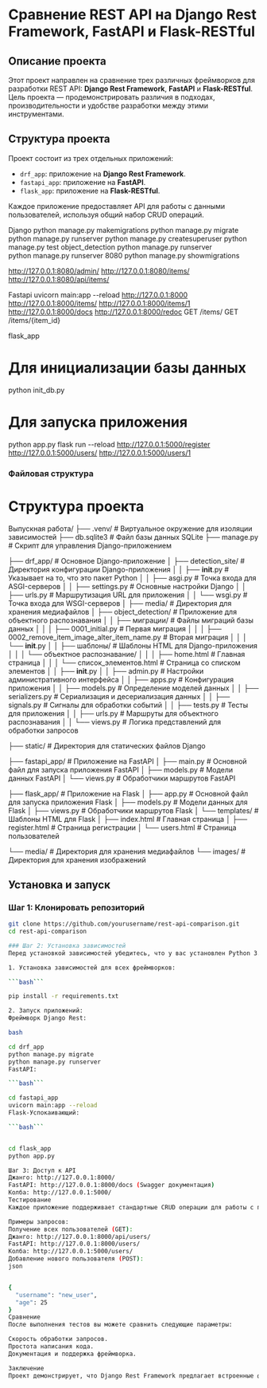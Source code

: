 # Сравнение REST API на Django Rest Framework, FastAPI и Flask-RESTful

## Описание проекта
Этот проект направлен на сравнение трех различных фреймворков для разработки REST API: **Django Rest Framework**, **FastAPI** и **Flask-RESTful**. Цель проекта — продемонстрировать различия в подходах, производительности и удобстве разработки между этими инструментами.

## Структура проекта
Проект состоит из трех отдельных приложений:
- `drf_app`: приложение на **Django Rest Framework**.
- `fastapi_app`: приложение на **FastAPI**.
- `flask_app`: приложение на **Flask-RESTful**.

Каждое приложение предоставляет API для работы с данными пользователей, используя общий набор CRUD операций.

Django
python manage.py makemigrations
python manage.py migrate
python manage.py runserver
python manage.py createsuperuser
python manage.py test object_detection
python manage.py runserver   
python manage.py runserver 8080
python manage.py showmigrations


http://127.0.0.1:8080/admin/
http://127.0.0.1:8080/items/
http://127.0.0.1:8080/api/items/

Fastapi
uvicorn main:app --reload
http://127.0.0.1:8000
http://127.0.0.1:8000/items/
http://127.0.0.1:8000/items/1
http://127.0.0.1:8000/docs
http://127.0.0.1:8000/redoc
GET /items/
GET /items/{item_id} 

flask_app
# Для инициализации базы данных
python init_db.py
# Для запуска приложения
python app.py
flask run --reload
http://127.0.0.1:5000/register
http://127.0.0.1:5000/users/
http://127.0.0.1:5000/users/1


### Файловая структура
 

# Структура проекта


Выпускная работа/
├── .venv/                       # Виртуальное окружение для изоляции зависимостей
├── db.sqlite3                   # Файл базы данных SQLite
├── manage.py                    # Скрипт для управления Django-приложением

├── drf_app/                     # Основное Django-приложение
│   ├── detection_site/          # Директория конфигурации Django-приложения
│   │   ├── __init__.py          # Указывает на то, что это пакет Python
│   │   ├── asgi.py              # Точка входа для ASGI-серверов
│   │   ├── settings.py          # Основные настройки Django
│   │   ├── urls.py              # Маршрутизация URL для приложения
│   │   └── wsgi.py              # Точка входа для WSGI-серверов
│   ├── media/                   # Директория для хранения медиафайлов
│   ├── object_detection/        # Приложение для объектного распознавания
│   │   ├── миграции/            # Файлы миграций базы данных
│   │   │   ├── 0001_initial.py  # Первая миграция
│   │   │   ├── 0002_remove_item_image_alter_item_name.py  # Вторая миграция
│   │   │   └── __init__.py
│   │   ├── шаблоны/             # Шаблоны HTML для Django-приложения
│   │   │   └── объектное распознавание/
│   │   │       ├── home.html             # Главная страница
│   │   │       └── список_элементов.html # Страница со списком элементов
│   │   ├── __init__.py
│   │   ├── admin.py             # Настройки административного интерфейса
│   │   ├── apps.py              # Конфигурация приложения
│   │   ├── models.py            # Определение моделей данных
│   │   ├── serializers.py       # Сериализация и десериализация данных
│   │   ├── signals.py           # Сигналы для обработки событий
│   │   ├── tests.py             # Тесты для приложения
│   │   ├── urls.py              # Маршруты для объектного распознавания
│   │   └── views.py             # Логика представлений для обработки запросов

├── static/                      # Директория для статических файлов Django

├── fastapi_app/                 # Приложение на FastAPI
│   ├── main.py                  # Основной файл для запуска приложения FastAPI
│   ├── models.py                # Модели данных FastAPI
│   └── views.py                 # Обработчики маршрутов FastAPI

├── flask_app/                   # Приложение на Flask
│   ├── app.py                   # Основной файл для запуска приложения Flask
│   ├── models.py                # Модели данных для Flask
│   ├── views.py                 # Обработчики маршрутов Flask
│   └── templates/               # Шаблоны HTML для Flask
│       ├── index.html           # Главная страница
│       ├── register.html        # Страница регистрации
│       └── users.html           # Страница пользователей

└── media/                       # Директория для хранения медиафайлов
    └── images/                  # Директория для хранения изображений



## Установка и запуск

### Шаг 1: Клонировать репозиторий
```bash
git clone https://github.com/yourusername/rest-api-comparison.git
cd rest-api-comparison

### Шаг 2: Установка зависимостей
Перед установкой зависимостей убедитесь, что у вас установлен Python 3.11+ и виртуальное окружение.

1. Установка зависимостей для всех фреймворков:

```bash```

pip install -r requirements.txt

2. Запуск приложений:
Фреймворк Django Rest:

bash

cd drf_app
python manage.py migrate
python manage.py runserver
FastAPI:

```bash```

cd fastapi_app
uvicorn main:app --reload
Flask-Успокаивающий:

```bash```


cd flask_app
python app.py

Шаг 3: Доступ к API
Джанго: http://127.0.0.1:8000/
FastAPI: http://127.0.0.1:8000/docs (Swagger документация)
Колба: http://127.0.0.1:5000/
Тестирование
Каждое приложение поддерживает стандартные CRUD операции для работы с пользователями.

Примеры запросов:
Получение всех пользователей (GET):
Джанго: http://127.0.0.1:8000/api/users/
FastAPI: http://127.0.0.1:8000/users/
Колба: http://127.0.0.1:5000/users/
Добавление нового пользователя (POST):
json


{
  "username": "new_user",
  "age": 25
}
Сравнение
После выполнения тестов вы можете сравнить следующие параметры:

Скорость обработки запросов.
Простота написания кода.
Документация и поддержка фреймворка.

Заключение
Проект демонстрирует, что Django Rest Framework предлагает встроенные функции, FastAPI выигрывает в производительности, а Flask-RESTful обеспечивает гибкость и простоту, но требует больше кода для реализации базовых функций.```
